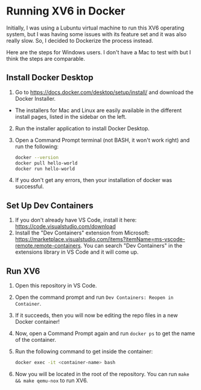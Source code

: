 # Running XV6 in Docker

Initially, I was using a Lubuntu virtual machine to run this XV6 operating system, but I was having some issues with its feature set and it was also really slow. So, I decided to Dockerize the process instead.

Here are the steps for Windows users. I don't have a Mac to test with but I think the steps are comparable.

## Install Docker Desktop

1. Go to https://docs.docker.com/desktop/setup/install/ and download the Docker Installer.
  - The installers for Mac and Linux are easily available in the different install pages, listed in the sidebar on the left.
2. Run the installer application to install Docker Desktop.
3. Open a Command Prompt terminal (not BASH, it won't work right) and run the following:

    ```bash
    docker --version
    docker pull hello-world
    docker run hello-world
    ```

4. If you don't get any errors, then your installation of docker was successful.

## Set Up Dev Containers

1. If you don't already have VS Code, install it here: https://code.visualstudio.com/download
2. Install the "Dev Containers" extension from Microsoft: https://marketplace.visualstudio.com/items?itemName=ms-vscode-remote.remote-containers. You can search "Dev Containers" in the extensions library in VS Code and it will come up.

## Run XV6

1. Open this repository in VS Code.
2. Open the command prompt and run `Dev Containers: Reopen in Container`.
3. If it succeeds, then you will now be editing the repo files in a new Docker container!
4. Now, open a Command Prompt again and run `docker ps` to get the name of the container.
5. Run the following command to get inside the container:

    ```bash
    docker exec -it <container-name> bash
    ```

6. Now you will be located in the root of the repository. You can run `make && make qemu-nox` to run XV6.
